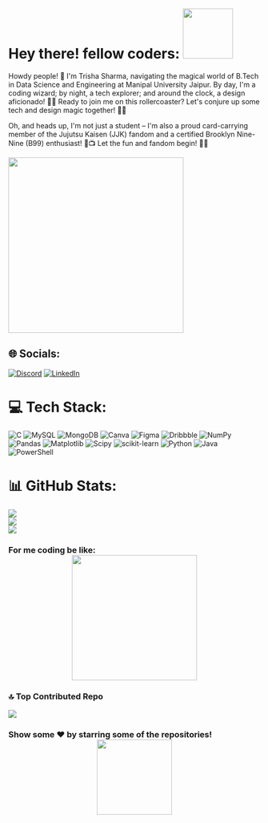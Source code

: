 
# Hey there! fellow coders: <img src="https://github.com/us107/us107/assets/115691766/d1519347-3a3e-402a-b740-53132ecdbee9" width="100">

Howdy people! 🌟 I'm Trisha Sharma, navigating the magical world of B.Tech in Data Science and Engineering at Manipal University Jaipur. By day, I'm a coding wizard; by night, a tech explorer; and around the clock, a design aficionado! 🚀✨ Ready to join me on this rollercoaster? Let's conjure up some tech and design magic together! 🎩🔮

Oh, and heads up, I'm not just a student – I'm also a proud card-carrying member of the Jujutsu Kaisen (JJK) fandom and a certified Brooklyn Nine-Nine (B99) enthusiast! 🌟📺 Let the fun and fandom begin! 🎉🤩

<img src="https://github.com/us107/us107/assets/115691766/fbe0ffb7-cdc4-47f5-99aa-71181e70f2c9" width="350">

## 🌐 Socials:
[![Discord](https://img.shields.io/badge/Discord-%237289DA.svg?logo=discord&logoColor=white)](https://discord.gg/ts299837) [![LinkedIn](https://img.shields.io/badge/LinkedIn-%230077B5.svg?logo=linkedin&logoColor=white)](https://linkedin.com/in/trisha-sharma-871544251) 

# 💻 Tech Stack:
![C](https://img.shields.io/badge/c-%2300599C.svg?style=plastic&logo=c&logoColor=white) ![MySQL](https://img.shields.io/badge/mysql-%2300000f.svg?style=plastic&logo=mysql&logoColor=white) ![MongoDB](https://img.shields.io/badge/MongoDB-%234ea94b.svg?style=plastic&logo=mongodb&logoColor=white) ![Canva](https://img.shields.io/badge/Canva-%2300C4CC.svg?style=plastic&logo=Canva&logoColor=white) ![Figma](https://img.shields.io/badge/figma-%23F24E1E.svg?style=plastic&logo=figma&logoColor=white) ![Dribbble](https://img.shields.io/badge/Dribbble-EA4C89?style=plastic&logo=dribbble&logoColor=white) ![NumPy](https://img.shields.io/badge/numpy-%23013243.svg?style=plastic&logo=numpy&logoColor=white) ![Pandas](https://img.shields.io/badge/pandas-%23150458.svg?style=plastic&logo=pandas&logoColor=white) ![Matplotlib](https://img.shields.io/badge/Matplotlib-%23ffffff.svg?style=plastic&logo=Matplotlib&logoColor=black) ![Scipy](https://img.shields.io/badge/SciPy-%230C55A5.svg?style=plastic&logo=scipy&logoColor=%white) ![scikit-learn](https://img.shields.io/badge/scikit--learn-%23F7931E.svg?style=plastic&logo=scikit-learn&logoColor=white) ![Python](https://img.shields.io/badge/python-3670A0?style=plastic&logo=python&logoColor=ffdd54) ![Java](https://img.shields.io/badge/java-%23ED8B00.svg?style=plastic&logo=openjdk&logoColor=white) ![PowerShell](https://img.shields.io/badge/PowerShell-%235391FE.svg?style=plastic&logo=powershell&logoColor=white)
# 📊 GitHub Stats:
![](https://github-readme-stats.vercel.app/api?username=us107&theme=tokyonight&hide_border=false&include_all_commits=true&count_private=true)<br/>
![](https://github-readme-streak-stats.herokuapp.com/?user=us107&theme=tokyonight&hide_border=false)<br/>
![](https://github-readme-stats.vercel.app/api/top-langs/?username=us107&theme=tokyonight&hide_border=false&include_all_commits=true&count_private=true&layout=compact)

### For me coding be like:<div align="center"> <img src="242390863-c552be39-25aa-4f5a-8421-54aa11f7131f.gif" width="250"></div>

### 🔝 Top Contributed Repo
![](https://github-contributor-stats.vercel.app/api?username=us107&limit=5&theme=onedark&combine_all_yearly_contributions=true)


### Show some ❤️ by starring some of the repositories!<div align="center"> <img src="242390863-c552be39-25aa-4f5a-8421-54aa11f7131f.gif" width="150">
</div>
